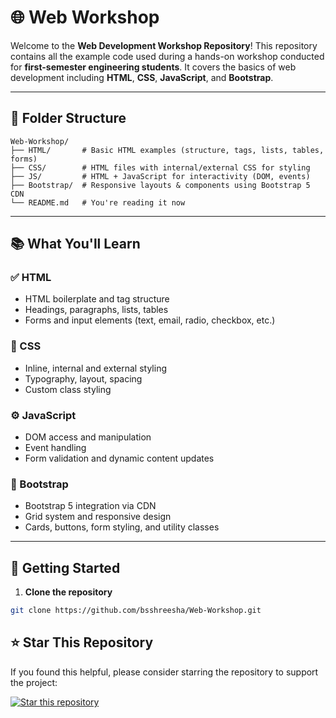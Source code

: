 # 🌐 Web Workshop

Welcome to the **Web Development Workshop Repository**! This repository contains all the example code used during a hands-on workshop conducted for **first-semester engineering students**. It covers the basics of web development including **HTML**, **CSS**, **JavaScript**, and **Bootstrap**.

---

## 📁 Folder Structure

```text
Web-Workshop/
├── HTML/       # Basic HTML examples (structure, tags, lists, tables, forms)
├── CSS/        # HTML files with internal/external CSS for styling
├── JS/         # HTML + JavaScript for interactivity (DOM, events)
├── Bootstrap/  # Responsive layouts & components using Bootstrap 5 CDN
└── README.md   # You're reading it now
```

---

## 📚 What You'll Learn

### ✅ HTML
- HTML boilerplate and tag structure
- Headings, paragraphs, lists, tables
- Forms and input elements (text, email, radio, checkbox, etc.)

### 🎨 CSS
- Inline, internal and external styling
- Typography, layout, spacing
- Custom class styling

### ⚙️ JavaScript
- DOM access and manipulation
- Event handling
- Form validation and dynamic content updates

### 🧩 Bootstrap
- Bootstrap 5 integration via CDN
- Grid system and responsive design
- Cards, buttons, form styling, and utility classes

---

## 🚀 Getting Started

1. **Clone the repository**  
```bash
git clone https://github.com/bsshreesha/Web-Workshop.git
```

## ⭐ Star This Repository

If you found this helpful, please consider starring the repository to support the project:

[![Star this repository](https://img.shields.io/github/stars/bsshreesha/Web-Workshop.svg?style=social)](https://github.com/bsshreesha/Web-Workshop/)
